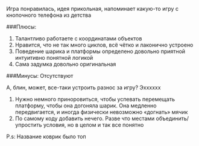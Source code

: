 Игра понравилась, идея прикольная, напоминает какую-то игру с кнопочного телефона из детства

###Плюсы:
1. Талантливо работаете с координатами объектов
2. Нравится, что не так много циклов, всё чётко и лаконично устроено
3. Поведение шарика и платформы определено довольно приятной интуитивно понятной логикой
4. Сама задумка довольно оригинальная

###Минусы:
Отсутствуют

А, блин, может, все-таки устроить разнос за игру? Эхххххх

1. Нужно немного приноровиться, чтобы успевать перемещать платформу, чтобы она догоняла шарик. Она медленно передвигается, и иногда физически невозможно «догнать» мячик
2. По самому коду добавить нечего. Разве что местами объединить/упростить условия, но в целом и так все понятно

P.s: Название коврик было топ